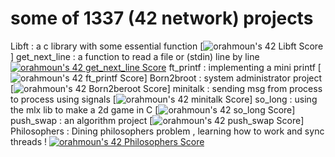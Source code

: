 # some of 1337 (42 network) projects
Libft : a c library with some essential function
[![orahmoun's 42 Libft Score](https://badge42.vercel.app/api/v2/cl6xjvj5w00060gmp1rsvgeyn/project/2405719)]
get_next_line : a function to read a file or (stdin) line by line
[![orahmoun's 42 get_next_line Score](https://badge42.vercel.app/api/v2/cl6xjvj5w00060gmp1rsvgeyn/project/2413134)](https://github.com/JaeSeoKim/badge42)
ft_printf : implementing a mini printf
[![orahmoun's 42 ft_printf Score](https://badge42.vercel.app/api/v2/cl6xjvj5w00060gmp1rsvgeyn/project/2423804)]
Born2broot : system administrator project
[![orahmoun's 42 Born2beroot Score](https://badge42.vercel.app/api/v2/cl6xjvj5w00060gmp1rsvgeyn/project/2430854)]
minitalk : sending msg from process to process using signals
[![orahmoun's 42 minitalk Score](https://badge42.vercel.app/api/v2/cl6xjvj5w00060gmp1rsvgeyn/project/2438201)]
so_long : using the mlx lib to make a 2d game in C
[![orahmoun's 42 so_long Score](https://badge42.vercel.app/api/v2/cl6xjvj5w00060gmp1rsvgeyn/project/2447493)]
push_swap : an algorithm project 
[![orahmoun's 42 push_swap Score](https://badge42.vercel.app/api/v2/cl6xjvj5w00060gmp1rsvgeyn/project/2450981)]
Philosophers : Dining philosophers problem , learning how to work and sync threads !
[![orahmoun's 42 Philosophers Score](https://badge42.vercel.app/api/v2/cl6xjvj5w00060gmp1rsvgeyn/project/2456899)](https://github.com/JaeSeoKim/badge42)

